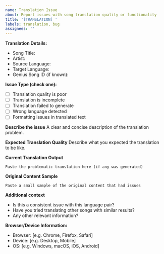 ```yaml
---
name: Translation Issue
about: Report issues with song translation quality or functionality
title: '[TRANSLATION] '
labels: translation, bug
assignees: ''
---
```


**Translation Details:**

- Song Title:
- Artist:
- Source Language:
- Target Language:
- Genius Song ID (if known):

**Issue Type (check one):**

- [ ] Translation quality is poor
- [ ] Translation is incomplete
- [ ] Translation failed to generate
- [ ] Wrong language detected
- [ ] Formatting issues in translated text

**Describe the issue**
A clear and concise description of the translation problem.

**Expected Translation Quality**
Describe what you expected the translation to be like.

**Current Translation Output**

```
Paste the problematic translation here (if any was generated)
```

**Original Content Sample**

```
Paste a small sample of the original content that had issues
```

**Additional context**

- Is this a consistent issue with this language pair?
- Have you tried translating other songs with similar results?
- Any other relevant information?

**Browser/Device Information:**

- Browser: [e.g. Chrome, Firefox, Safari]
- Device: [e.g. Desktop, Mobile]
- OS: [e.g. Windows, macOS, iOS, Android]
